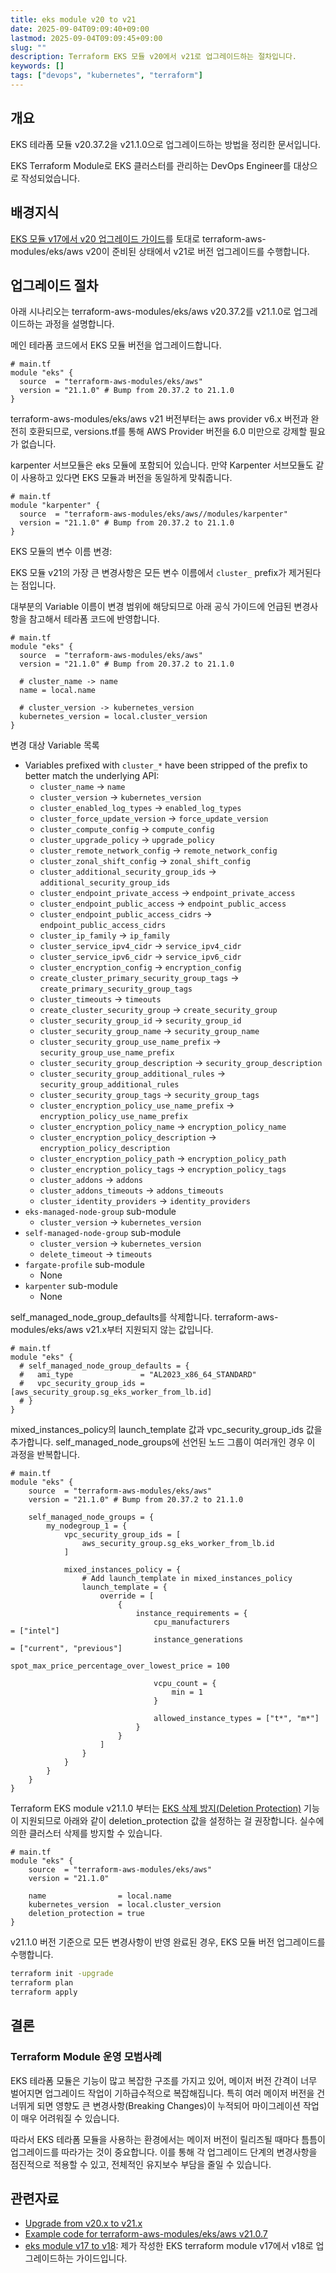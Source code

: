 ```yaml
---
title: eks module v20 to v21
date: 2025-09-04T09:09:40+09:00
lastmod: 2025-09-04T09:09:45+09:00
slug: ""
description: Terraform EKS 모듈 v20에서 v21로 업그레이드하는 절차입니다. 
keywords: []
tags: ["devops", "kubernetes", "terraform"]
---
```


## 개요

EKS 테라폼 모듈 v20.37.2을 v21.1.0으로 업그레이드하는 방법을 정리한 문서입니다.

EKS Terraform Module로 EKS 클러스터를 관리하는 DevOps Engineer를 대상으로 작성되었습니다.

## 배경지식

[EKS 모듈 v17에서 v20 업그레이드 가이드](/blog/eks-module-v17-to-v18)를 토대로 terraform-aws-modules/eks/aws v20이 준비된 상태에서 v21로 버전 업그레이드를 수행합니다.

## 업그레이드 절차

아래 시나리오는 terraform-aws-modules/eks/aws v20.37.2를 v21.1.0로 업그레이드하는 과정을 설명합니다.

메인 테라폼 코드에서 EKS 모듈 버전을 업그레이드합니다.

```hcl
# main.tf
module "eks" {
  source  = "terraform-aws-modules/eks/aws"
  version = "21.1.0" # Bump from 20.37.2 to 21.1.0
}
```

terraform-aws-modules/eks/aws v21 버전부터는 aws provider v6.x 버전과 완전히 호환되므로, versions.tf를 통해 AWS Provider 버전을 6.0 미만으로 강제할 필요가 없습니다.

karpenter 서브모듈은 eks 모듈에 포함되어 있습니다. 만약 Karpenter 서브모듈도 같이 사용하고 있다면 EKS 모듈과 버전을 동일하게 맞춰줍니다.

```hcl
# main.tf
module "karpenter" {
  source  = "terraform-aws-modules/eks/aws//modules/karpenter"
  version = "21.1.0" # Bump from 20.37.2 to 21.1.0
}
```

EKS 모듈의 변수 이름 변경:

EKS 모듈 v21의 가장 큰 변경사항은 모든 변수 이름에서 `cluster_` prefix가 제거된다는 점입니다.

대부분의 Variable 이름이 변경 범위에 해당되므로 아래 공식 가이드에 언급된 변경사항을 참고해서 테라폼 코드에 반영합니다.

```hcl
# main.tf
module "eks" {
  source  = "terraform-aws-modules/eks/aws"
  version = "21.1.0" # Bump from 20.37.2 to 21.1.0

  # cluster_name -> name
  name = local.name

  # cluster_version -> kubernetes_version
  kubernetes_version = local.cluster_version
}
```

변경 대상 Variable 목록

- Variables prefixed with `cluster_*` have been stripped of the prefix to better match the underlying API:
  - `cluster_name` -> `name`
  - `cluster_version` -> `kubernetes_version`
  - `cluster_enabled_log_types` -> `enabled_log_types`
  - `cluster_force_update_version` -> `force_update_version`
  - `cluster_compute_config` -> `compute_config`
  - `cluster_upgrade_policy` -> `upgrade_policy`
  - `cluster_remote_network_config` -> `remote_network_config`
  - `cluster_zonal_shift_config` -> `zonal_shift_config`
  - `cluster_additional_security_group_ids` -> `additional_security_group_ids`
  - `cluster_endpoint_private_access` -> `endpoint_private_access`
  - `cluster_endpoint_public_access` -> `endpoint_public_access`
  - `cluster_endpoint_public_access_cidrs` -> `endpoint_public_access_cidrs`
  - `cluster_ip_family` -> `ip_family`
  - `cluster_service_ipv4_cidr` -> `service_ipv4_cidr`
  - `cluster_service_ipv6_cidr` -> `service_ipv6_cidr`
  - `cluster_encryption_config` -> `encryption_config`
  - `create_cluster_primary_security_group_tags` -> `create_primary_security_group_tags`
  - `cluster_timeouts` -> `timeouts`
  - `create_cluster_security_group` -> `create_security_group`
  - `cluster_security_group_id` -> `security_group_id`
  - `cluster_security_group_name` -> `security_group_name`
  - `cluster_security_group_use_name_prefix` -> `security_group_use_name_prefix`
  - `cluster_security_group_description` -> `security_group_description`
  - `cluster_security_group_additional_rules` -> `security_group_additional_rules`
  - `cluster_security_group_tags` -> `security_group_tags`
  - `cluster_encryption_policy_use_name_prefix` -> `encryption_policy_use_name_prefix`
  - `cluster_encryption_policy_name` -> `encryption_policy_name`
  - `cluster_encryption_policy_description` -> `encryption_policy_description`
  - `cluster_encryption_policy_path` -> `encryption_policy_path`
  - `cluster_encryption_policy_tags` -> `encryption_policy_tags`
  - `cluster_addons` -> `addons`
  - `cluster_addons_timeouts` -> `addons_timeouts`
  - `cluster_identity_providers` -> `identity_providers`
- `eks-managed-node-group` sub-module
  - `cluster_version` -> `kubernetes_version`
- `self-managed-node-group` sub-module
  - `cluster_version` -> `kubernetes_version`
  - `delete_timeout` -> `timeouts`
- `fargate-profile` sub-module
  - None
- `karpenter` sub-module
  - None

self_managed_node_group_defaults를 삭제합니다. terraform-aws-modules/eks/aws v21.x부터 지원되지 않는 값입니다.

```hcl
# main.tf
module "eks" {
  # self_managed_node_group_defaults = {
  #   ami_type               = "AL2023_x86_64_STANDARD"
  #   vpc_security_group_ids = [aws_security_group.sg_eks_worker_from_lb.id]
  # }
}
```

mixed_instances_policy의 launch_template 값과 vpc_security_group_ids 값을 추가합니다. self_managed_node_groups에 선언된 노드 그룹이 여러개인 경우 이 과정을 반복합니다.

```hcl
# main.tf
module "eks" {
    source  = "terraform-aws-modules/eks/aws"
    version = "21.1.0" # Bump from 20.37.2 to 21.1.0

    self_managed_node_groups = {
        my_nodegroup_1 = {
            vpc_security_group_ids = [
                aws_security_group.sg_eks_worker_from_lb.id
            ]

            mixed_instances_policy = {
                # Add launch_template in mixed_instances_policy
                launch_template = {
                    override = [
                        {
                            instance_requirements = {
                                cpu_manufacturers                           = ["intel"]
                                instance_generations                        = ["current", "previous"]
                                spot_max_price_percentage_over_lowest_price = 100

                                vcpu_count = {
                                    min = 1
                                }

                                allowed_instance_types = ["t*", "m*"]
                            }
                        }
                    ]
                }
            }
        }
    }
}
```

Terraform EKS module v21.1.0 부터는 [EKS 삭제 방지(Deletion Protection)](https://docs.aws.amazon.com/ko_kr/eks/latest/userguide/deletion-protection.html) 기능이 지원되므로 아래와 같이 deletion_protection 값을 설정하는 걸 권장합니다. 실수에 의한 클러스터 삭제를 방지할 수 있습니다.

```hcl
# main.tf
module "eks" {
    source  = "terraform-aws-modules/eks/aws"
    version = "21.1.0"

    name                = local.name
    kubernetes_version  = local.cluster_version
    deletion_protection = true
}
```

v21.1.0 버전 기준으로 모든 변경사항이 반영 완료된 경우, EKS 모듈 버전 업그레이드를 수행합니다.

```bash
terraform init -upgrade
terraform plan
terraform apply
```

## 결론

### Terraform Module 운영 모범사례

EKS 테라폼 모듈은 기능이 많고 복잡한 구조를 가지고 있어, 메이저 버전 간격이 너무 벌어지면 업그레이드 작업이 기하급수적으로 복잡해집니다. 특히 여러 메이저 버전을 건너뛰게 되면 영향도 큰 변경사항(Breaking Changes)이 누적되어 마이그레이션 작업이 매우 어려워질 수 있습니다.

따라서 EKS 테라폼 모듈을 사용하는 환경에서는 메이저 버전이 릴리즈될 때마다 틈틈이 업그레이드를 따라가는 것이 중요합니다. 이를 통해 각 업그레이드 단계의 변경사항을 점진적으로 적용할 수 있고, 전체적인 유지보수 부담을 줄일 수 있습니다.

## 관련자료

- [Upgrade from v20.x to v21.x](https://github.com/terraform-aws-modules/terraform-aws-eks/blob/master/docs/UPGRADE-21.0.md)
- [Example code for terraform-aws-modules/eks/aws v21.0.7](https://github.com/terraform-aws-modules/terraform-aws-eks/tree/v21.0.7/examples/self-managed-node-group)
- [eks module v17 to v18](/blog/eks-module-v17-to-v18): 제가 작성한 EKS terraform module v17에서 v18로 업그레이드하는 가이드입니다.
